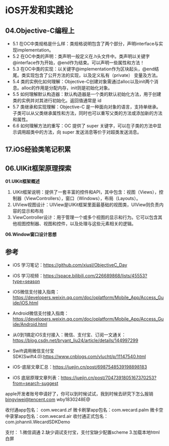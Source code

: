 # iOS开发和实践论


## 04.Objective-C编程上

- 5.1 在OC中类规格是什么样：类规格说明包含了两个部分，声明interface与实现implementation。
- 5.2 在OC中类的声明：类声明一般定义在.h头文件中。类声明以关键字@interface作为开始，@end作为结束。可以声明一些属性和方法！
- 5.3 在OC中类的实现：以关键字@implementation作为区块起头，@end结尾。类实现包含了公开方法的实现，以及定义私有（private） 变量及方法。
- 5.4 类的实例化如何理解：Objective-C创建对象需通过alloc以及init两个消息。alloc的作用是分配内存，init则是初始化对象。
- 5.5 如何理解默认构造器：默认构造器是一个类的默认初始化方法，用于创建类的实例并对其进行初始化。返回值通常是 id
- 5.7 类继承和实现理解：Objective-C 是一种面向对象的语言，支持单继承。子类可以从父类继承属性和方法，同时也可以重写父类的方法或添加新的方法和属性。
- 6.6 如何理解方法的重写：OC 提供了 super 关键字，可以在子类的方法中显示调用超类中的方法，向 super 发送消息等价于对超类发送消息。


## 17.iOS经验类笔记积累





## 06.UIKit框架原理探索

**01.UIKit框架概述**

1. UIKit框架说明：提供了一套丰富的控件和API，其中包含：视图（Views），控制器（ViewControllers），窗口（Windows），布局（Layouts）。
2. UIView视图设计：UIView是UIKit框架里面最基础的视图类，UIView则负责内容的显示和布局
3. ViewController设计：用于管理一个或多个视图的显示和行为。它可以包含其他视图控制器、视图和控件，以及处理与这些元素相关的逻辑。


**06.Window窗口设计思想**



## 参考

- iOS 学习笔记：https://github.com/xiusl/ObjectiveC_Day
- iOS 学习视频：https://space.bilibili.com/226689868/lists/45553?type=season
- iOS微信支付接入指南：https://developers.weixin.qq.com/doc/oplatform/Mobile_App/Access_Guide/iOS.html
- Android微信支付接入指南：https://developers.weixin.qq.com/doc/oplatform/Mobile_App/Access_Guide/Android.html

- 从0到1搞定iOS支付接入：微信、支付宝、订阅一文通关：https://blog.csdn.net/bryant_liu24/article/details/144997299
- Swift调用微信支付宝SDK(Swift4.0):https://www.cnblogs.com/vlucht/p/11147540.html
- iOS-底层文章汇总：https://juejin.cn/post/6987548539198898183
- iOS 底层原理文章列表：https://juejin.cn/post/7047391805167370253?from=search-suggest


apple开发者账号申请好了，你可以到时候试试，我到时候去研究下怎么报销
bingyiwei@tencent.com
wby1830248E@

收付通app包名： com.wecard.zf
微卡刷掌app包名：com.wecard.palm
微卡空中录掌app包名：com.wecard.air
收付通正式包名：com.johannli.WecardSDKDemo


支付：
1.微信调通
2.缺少调试支付宝，支付宝缺少配置scheme
3.加载本地html白屏
